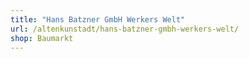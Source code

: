 ```yaml
---
title: "Hans Batzner GmbH Werkers Welt"
url: /altenkunstadt/hans-batzner-gmbh-werkers-welt/
shop: Baumarkt
---
```


